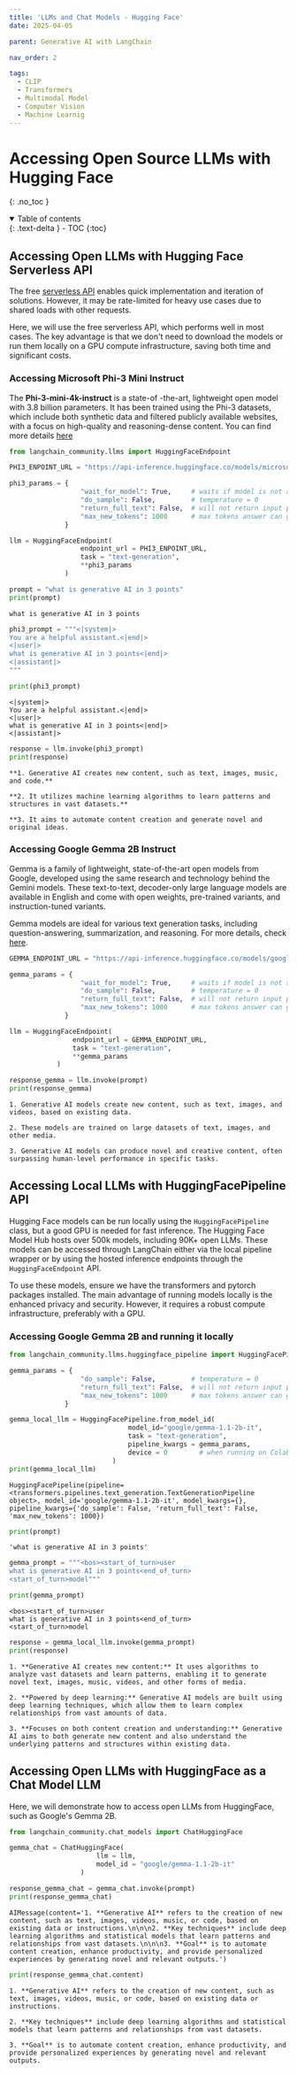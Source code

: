 ```yaml
---
title: 'LLMs and Chat Models - Hugging Face'
date: 2025-04-05

parent: Generative AI with LangChain

nav_order: 2

tags:
  - CLIP
  - Transformers
  - Multimodal Model
  - Computer Vision
  - Machine Learnig
---
```



# Accessing Open Source LLMs with Hugging Face
{: .no_toc }

<details open markdown="block">
  <summary>
    Table of contents
  </summary>
  {: .text-delta }
- TOC
{:toc}
</details>

<!-- **Get HuggingFace Token**

```python
import os
os.environ['HUGGINGFACEHUB_API_TOKEN'] = HUGGINGFACEHUB_API_TOKEN
``` -->

## Accessing Open LLMs with Hugging Face Serverless API

The free [serverless API](https://huggingface.co/inference-api/serverless) enables quick implementation and iteration of solutions. However, it may be rate-limited for heavy use cases due to shared loads with other requests.

Here, we will use the free serverless API, which performs well in most cases. The key advantage is that we don't need to download the models or run them locally on a GPU compute infrastructure, saving both time and significant costs.

### Accessing Microsoft Phi-3 Mini Instruct

The **Phi-3-mini-4k-instruct** is a state-of -the-art, lightweight open model with 3.8 billion parameters. It has been trained using the Phi-3 datasets, which include both synthetic data and filtered publicly available websites, with a focus on high-quality and reasoning-dense content. You can find more details [here](https://huggingface.co/microsoft/Phi-3-mini-4k-instruct)


```python
from langchain_community.llms import HuggingFaceEndpoint

PHI3_ENPOINT_URL = "https://api-inference.huggingface.co/models/microsoft/Phi-3-mini-4k-instruct"

phi3_params = {
                  "wait_for_model": True,     # waits if model is not available in HuggingFace serve
                  "do_sample": False,         # temperature = 0
                  "return_full_text": False,  # will not return input prompt
                  "max_new_tokens": 1000      # max tokens answer can go upto
              }
```


```python
llm = HuggingFaceEndpoint(
                  endpoint_url = PHI3_ENPOINT_URL,
                  task = "text-generation",
                  **phi3_params
              )
```



```python
prompt = "what is generative AI in 3 points"
print(prompt)
```

```
what is generative AI in 3 points
```


```python
phi3_prompt = """<|system|>
You are a helpful assistant.<|end|>
<|user|>
what is generative AI in 3 points<|end|>
<|assistant|>
"""

print(phi3_prompt)
```

```
<|system|>
You are a helpful assistant.<|end|>
<|user|>
what is generative AI in 3 points<|end|>
<|assistant|>
```  



```python
response = llm.invoke(phi3_prompt)
print(response)
```

```
**1. Generative AI creates new content, such as text, images, music, and code.**

**2. It utilizes machine learning algorithms to learn patterns and structures in vast datasets.**

**3. It aims to automate content creation and generate novel and original ideas.
```

### Accessing Google Gemma 2B Instruct

Gemma is a family of lightweight, state-of-the-art open models from Google, developed using the same research and technology behind the Gemini models. These text-to-text, decoder-only large language models are available in English and come with open weights, pre-trained variants, and instruction-tuned variants.

Gemma models are ideal for various text generation tasks, including question-answering, summarization, and reasoning. For more details, check [here](https://huggingface.co/google/gemma-1.1-2b-it).


```python
GEMMA_ENDPOINT_URL = "https://api-inference.huggingface.co/models/google/gemma-1.1-2b-it"

gemma_params = {
                  "wait_for_model": True,     # waits if model is not available in HuggingFace serve
                  "do_sample": False,         # temperature = 0
                  "return_full_text": False,  # will not return input prompt
                  "max_new_tokens": 1000      # max tokens answer can go upto
              }
```


```python
llm = HuggingFaceEndpoint(
                endpoint_url = GEMMA_ENDPOINT_URL,
                task = "text-generation",
                **gemma_params
            )
```




```python
response_gemma = llm.invoke(prompt)
print(response_gemma)
```

``` 
1. Generative AI models create new content, such as text, images, and videos, based on existing data.

2. These models are trained on large datasets of text, images, and other media.

3. Generative AI models can produce novel and creative content, often surpassing human-level performance in specific tasks.
```

## Accessing Local LLMs with HuggingFacePipeline API


Hugging Face models can be run locally using the `HuggingFacePipeline` class, but a good GPU is needed for fast inference. The Hugging Face Model Hub hosts over 500k models, including 90K+ open LLMs. These models can be accessed through LangChain either via the local pipeline wrapper or by using the hosted inference endpoints through the `HuggingFaceEndpoint` API.

To use these models, ensure we have the transformers and pytorch packages installed. The main advantage of running models locally is the enhanced privacy and security. However, it requires a robust compute infrastructure, preferably with a GPU.

### Accessing Google Gemma 2B and running it locally


```python
from langchain_community.llms.huggingface_pipeline import HuggingFacePipeline

gemma_params = {
                  "do_sample": False,         # temperature = 0
                  "return_full_text": False,  # will not return input prompt
                  "max_new_tokens": 1000      # max tokens answer can go upto
              }
```


```python
gemma_local_llm = HuggingFacePipeline.from_model_id(
                              model_id="google/gemma-1.1-2b-it",
                              task = "text-generation",
                              pipeline_kwargs = gemma_params,
                              device = 0        # when running on Colab it selects GPU
                          )
print(gemma_local_llm)
```




```
HuggingFacePipeline(pipeline=<transformers.pipelines.text_generation.TextGenerationPipeline object>, model_id='google/gemma-1.1-2b-it', model_kwargs={}, pipeline_kwargs={'do_sample': False, 'return_full_text': False, 'max_new_tokens': 1000})
```



```python
print(prompt)
```
```
'what is generative AI in 3 points'
```



```python
gemma_prompt = """<bos><start_of_turn>user
what is generative AI in 3 points<end_of_turn>
<start_of_turn>model"""

print(gemma_prompt)
```

```
<bos><start_of_turn>user
what is generative AI in 3 points<end_of_turn>
<start_of_turn>model
```


```python
response = gemma_local_llm.invoke(gemma_prompt)
print(response)
```

```
1. **Generative AI creates new content:** It uses algorithms to analyze vast datasets and learn patterns, enabling it to generate novel text, images, music, videos, and other forms of media.

2. **Powered by deep learning:** Generative AI models are built using deep learning techniques, which allow them to learn complex relationships from vast amounts of data.

3. **Focuses on both content creation and understanding:** Generative AI aims to both generate new content and also understand the underlying patterns and structures within existing data.
```


## Accessing Open LLMs with HuggingFace as a Chat Model LLM

Here, we will demonstrate how to access open LLMs from HuggingFace, such as Google's Gemma 2B.


```python
from langchain_community.chat_models import ChatHuggingFace

gemma_chat = ChatHuggingFace(
                      llm = llm,
                      model_id = "google/gemma-1.1-2b-it"
                  )
```


```python
response_gemma_chat = gemma_chat.invoke(prompt)
print(response_gemma_chat)
```

```
AIMessage(content='1. **Generative AI** refers to the creation of new content, such as text, images, videos, music, or code, based on existing data or instructions.\n\n\n2. **Key techniques** include deep learning algorithms and statistical models that learn patterns and relationships from vast datasets.\n\n\n3. **Goal** is to automate content creation, enhance productivity, and provide personalized experiences by generating novel and relevant outputs.')
```



```python
print(response_gemma_chat.content)
```

```
1. **Generative AI** refers to the creation of new content, such as text, images, videos, music, or code, based on existing data or instructions.

2. **Key techniques** include deep learning algorithms and statistical models that learn patterns and relationships from vast datasets.

3. **Goal** is to automate content creation, enhance productivity, and provide personalized experiences by generating novel and relevant outputs.
```
